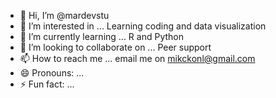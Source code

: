 - 👋 Hi, I’m @mardevstu
- 👀 I’m interested in ... Learning coding and data visualization
- 🌱 I’m currently learning ... R and Python 
- 💞️ I’m looking to collaborate on ... Peer support
- 📫 How to reach me ... email me on mikckonl@gmail.com
- 😄 Pronouns: ...
- ⚡ Fun fact: ...

<!---
mardevstu/mardevstu is a ✨ special ✨ repository because its `README.md` (this file) appears on your GitHub profile.
You can click the Preview link to take a look at your changes.
--->
